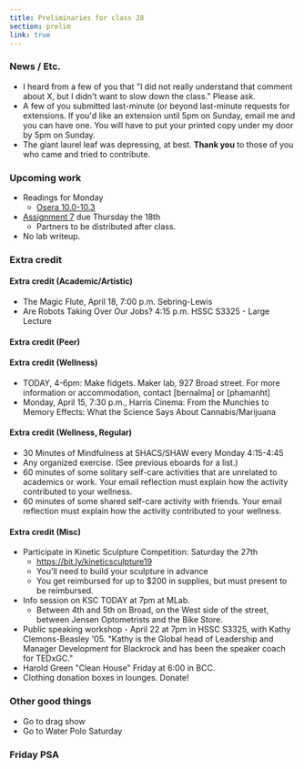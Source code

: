 ```yaml
---
title: Preliminaries for class 28
section: prelim
link: true
---
```

### News / Etc.

* I heard from a few of you that "I did not really understand that comment
  about X, but I didn't want to slow down the class."  Please ask.
* A few of you submitted last-minute (or beyond last-minute requests for
  extensions.  If you'd like an extension until 5pm on Sunday, email me
  and you can have one.  You will have to put your printed copy under my
  door by 5pm on Sunday.
* The giant laurel leaf was depressing, at best.  **Thank you** to those of
  you who came and tried to contribute.

### Upcoming work

* Readings for Monday
    * [Osera 10.0-10.3](https://www.cs.grinnell.edu/~rebelsky/Courses/CSC207/osera/chap10.pdf)
* [Assignment 7](../assignments/assignment07) due Thursday the 18th
    * Partners to be distributed after class.
* No lab writeup.

### Extra credit

#### Extra credit (Academic/Artistic)

* The Magic Flute, April 18, 7:00 p.m. Sebring-Lewis
* Are Robots Taking Over Our Jobs?  4:15 p.m.  HSSC S3325 - Large Lecture

#### Extra credit (Peer)

#### Extra credit (Wellness)

* TODAY, 4-6pm: Make fidgets.  Maker lab, 927 Broad street.
  For more information or accommodation, contact [bernalma] or
  [phamanht]
* Monday, April 15, 7:30 p.m., Harris Cinema: From the Munchies to
  Memory Effects: What the Science Says About Cannabis/Marijuana

#### Extra credit (Wellness, Regular)

* 30 Minutes of Mindfulness at SHACS/SHAW every Monday 4:15-4:45
* Any organized exercise.  (See previous eboards for a list.)
* 60 minutes of some solitary self-care activities that are unrelated to 
  academics or work.  Your email reflection must explain how
  the activity contributed to your wellness.
* 60 minutes of some shared self-care activity with friends.  Your email 
  reflection must explain how the activity contributed to your wellness.

#### Extra credit (Misc)

* Participate in Kinetic Sculpture Competition: Saturday the 27th
    * <https://bit.ly/kineticsculpture19>
    * You'll need to build your sculpture in advance
    * You get reimbursed for up to $200 in supplies, but must present
      to be reimbursed.
* Info session on KSC TODAY at 7pm at MLab.
    * Between 4th and 5th on Broad, on the West side of the street,
      between Jensen Optometrists and the Bike Store.
* Public speaking workshop - April 22 at 7pm in HSSC S3325, with
  Kathy Clemons-Beasley '05.  "Kathy is the Global head of Leadership
  and Manager Development for Blackrock and has been the speaker
  coach for TEDxGC."
* Harold Green "Clean House" Friday at 6:00 in BCC.
* Clothing donation boxes in lounges.  Donate! 

### Other good things

* Go to drag show
* Go to Water Polo Saturday

### Friday PSA

